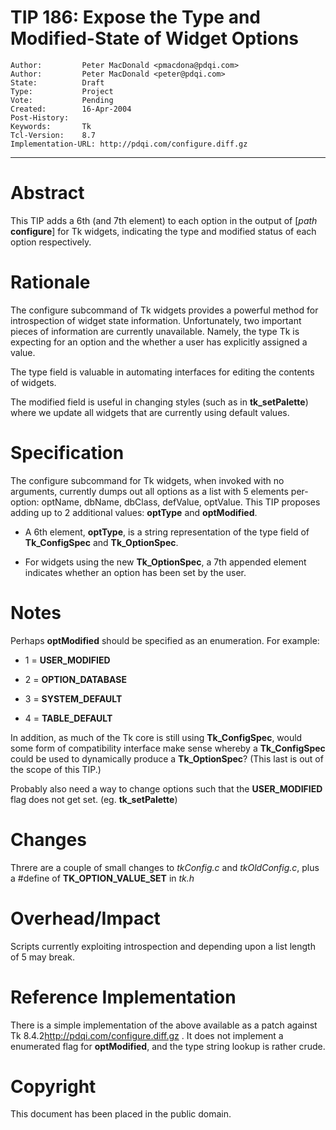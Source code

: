 # TIP 186: Expose the Type and Modified-State of Widget Options
	Author:         Peter MacDonald <pmacdona@pdqi.com>
	Author:         Peter MacDonald <peter@pdqi.com>
	State:          Draft
	Type:           Project
	Vote:           Pending
	Created:        16-Apr-2004
	Post-History:   
	Keywords:       Tk
	Tcl-Version:    8.7
	Implementation-URL: http://pdqi.com/configure.diff.gz
-----

# Abstract

This TIP adds a 6th \(and 7th element\) to each option in the output of
[_path_ **configure**] for Tk widgets, indicating the type and
modified status of each option respectively.

# Rationale

The configure subcommand of Tk widgets provides a powerful method for
introspection of widget state information.  Unfortunately, two
important pieces of information are currently unavailable.  Namely,
the type Tk is expecting for an option and the whether a user has
explicitly assigned a value.

The type field is valuable in automating interfaces for editing the
contents of widgets.

The modified field is useful in changing styles \(such as in
**tk\_setPalette**\) where we update all widgets that are currently
using default values.

# Specification

The configure subcommand for Tk widgets, when invoked with no
arguments, currently dumps out all options as a list with 5 elements
per-option: optName, dbName, dbClass, defValue, optValue.  This TIP
proposes adding up to 2 additional values: **optType** and
**optModified**.

 * A 6th element, **optType**, is a string representation of the
   type field of **Tk\_ConfigSpec** and **Tk\_OptionSpec**.

 * For widgets using the new **Tk\_OptionSpec**, a 7th appended
   element indicates whether an option has been set by the user.

# Notes

Perhaps **optModified** should be specified as an enumeration.  For
example:

  * 1 = **USER\_MODIFIED**

  * 2 = **OPTION\_DATABASE**

  * 3 = **SYSTEM\_DEFAULT**

  * 4 = **TABLE\_DEFAULT**

In addition, as much of the Tk core is still using
**Tk\_ConfigSpec**, would some form of compatibility interface make
sense whereby a **Tk\_ConfigSpec** could be used to dynamically
produce a **Tk\_OptionSpec**?  \(This last is out of the scope of this
TIP.\)

Probably also need a way to change options such that the **USER\_MODIFIED** flag does not get set. \(eg. **tk\_setPalette**\)

# Changes

Threre are a couple of small changes to _tkConfig.c_ and
_tkOldConfig.c_, plus a \#define of **TK\_OPTION\_VALUE\_SET** in
_tk.h_

# Overhead/Impact

Scripts currently exploiting introspection and depending upon a list
length of 5 may break.

# Reference Implementation

There is a simple implementation of the above available as a patch
against Tk 8.4.2<http://pdqi.com/configure.diff.gz> .  It does not
implement a enumerated flag for **optModified**, and the type string
lookup is rather crude.

# Copyright

This document has been placed in the public domain.

